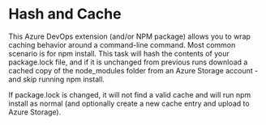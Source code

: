 
# Hash and Cache

This Azure DevOps extension (and/or NPM package) allows you to wrap caching behavior around a command-line command.  Most common scenario is for npm install.  This task will hash the contents of your package.lock file, and if it is unchanged from previous runs download a cached copy of the node_modules folder from an Azure Storage account - and skip running npm install.

If package.lock is changed, it will not find a valid cache and will run npm install as normal (and optionally create a new cache entry and upload to Azure Storage).
